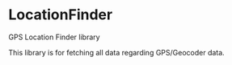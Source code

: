 # LocationFinder
GPS Location Finder library

This library is for fetching all data regarding GPS/Geocoder data.
